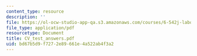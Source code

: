 ```yaml
---
content_type: resource
description: ''
file: https://ol-ocw-studio-app-qa.s3.amazonaws.com/courses/6-542j-laboratory-on-the-physiology-acoustics-and-perception-of-speech-fall-2005/bd67b5d9f7272e89661e4a522ab4f3a2_CV_test_answers.pdf
file_type: application/pdf
resourcetype: Document
title: CV_test_answers.pdf
uid: bd67b5d9-f727-2e89-661e-4a522ab4f3a2
---
```

